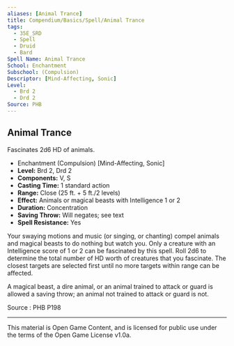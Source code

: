 ```yaml
---
aliases: [Animal Trance]
title: Compendium/Basics/Spell/Animal Trance
tags: 
  - 35E_SRD
  - Spell
  - Druid
  - Bard
Spell Name: Animal Trance
School: Enchantment
Subschool: (Compulsion)
Descriptor: [Mind-Affecting, Sonic]
Level:
  - Brd 2
  - Drd 2
Source: PHB
---
```


## Animal Trance

Fascinates 2d6 HD of animals.

*   Enchantment (Compulsion) [Mind-Affecting, Sonic]
*   **Level:** Brd 2, Drd 2
*   **Components:** V, S
*   **Casting Time:** 1 standard action
*   **Range:** Close (25 ft. + 5 ft./2 levels)
*   **Effect:** Animals or magical beasts with Intelligence 1 or 2
*   **Duration:** Concentration
*   **Saving Throw:** Will negates; see text
*   **Spell Resistance:** Yes

Your swaying motions and music (or singing, or chanting) compel animals and magical beasts to do nothing but watch you. Only a creature with an Intelligence score of 1 or 2 can be fascinated by this spell. Roll 2d6 to determine the total number of HD worth of creatures that you fascinate. The closest targets are selected first until no more targets within range can be affected.

A magical beast, a dire animal, or an animal trained to attack or guard is allowed a saving throw; an animal not trained to attack or guard is not.

Source : PHB P198

---

This material is Open Game Content, and is licensed for public use under  
the terms of the Open Game License v1.0a.
